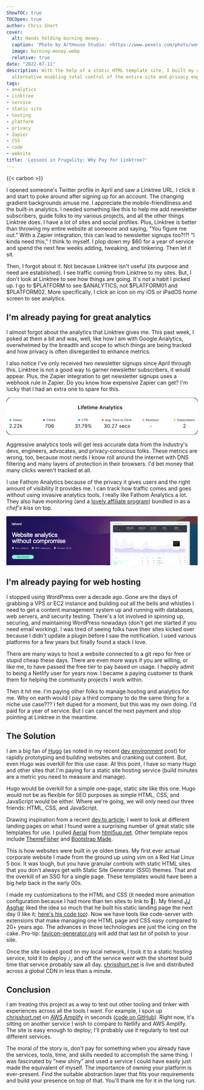 ```yaml
---
ShowTOC: true
TOCOpen: true
author: Chris Short
cover:
  alt: Hands holding burning money
  caption: 'Photo by ArtHouse Studio: <https://www.pexels.com/photo/woman-holding-burning-banknotes-4588670/>'
  image: burning-money.webp
  relative: true
date: "2022-07-11"
description: With the help of a static HTML template site, I built my own Linktree
  alternative enabling total control of the entire site and privacy experience.
tags:
- analytics
- Linktree
- service
- static site
- hosting
- platform
- privacy
- Zapier
- CSS
- code
- website
title: 'Lessons in Frugality: Why Pay for Linktree?'
---
```


{{< carbon >}}

I opened someone's Twitter profile in April and saw a Linktree URL. I click it and start to poke around after signing up for an account. The changing gradient backgrounds amuse me. I appreciate the mobile-friendliness and the built-in analytics. I needed something like this to help me add newsletter subscribers, guide folks to my various projects, and all the other things Linktree does. I have a lot of sites and social profiles. Plus, Linktree is better than throwing my entire website at someone and saying, "You figure me out." With a Zapier integration, this can lead to newsletter signups too?!?! "I kinda need this," I think to myself. I plop down my $60 for a year of service and spend the next few weeks adding, tweaking, and tinkering. Then let it sit.

Then, I forgot about it. Not because Linktree isn't useful (its purpose and need are established). I see traffic coming from Linktree to my sites. But, I don't look at Linktree to see how things are going. It's not a habit I picked up. I go to $PLATFORM to see $ANALYTICS, not $PLATFORM01 and $PLATFORM02. More specifically, I click an icon on my iOS or iPadOS home screen to see analytics.

## I'm already paying for great analytics

I almost forgot about the analytics that Linktree gives me. This past week, I poked at them a bit and was, well, like how I am with Google Analytics, overwhelmed by the breadth and scope to which things are being tracked and how privacy is often disregarded to enhance metrics.

I also notice I've only received two newsletter signups since April through this. Linktree is not a good way to garner newsletter subscribers, it would appear. Plus, the Zapier integration to get newsletter signups uses a webhook rule in Zapier. Do you know how expensive Zapier can get? I'm lucky that I had an extra one to spare for this.

![Lifetime Linktree Analytics](linktree-lifetime-analytics.webp)

Aggressive analytics tools will get less accurate data from the industry's devs, engineers, advocates, and privacy-conscious folks. These metrics are wrong, too, because most nerds I know roll around the internet with DNS filtering and many layers of protection in their browsers. I'd bet money that many clicks weren't tracked at all.

I use Fathom Analytics because of the privacy it gives users and the right amount of visibility it provides me. I can track how traffic comes and goes without using invasive analytics tools. I really like Fathom Analytics a lot. They also have monitoring (and a [lovely affiliate program][1]) bundled in as a _chef's kiss_ on top.

[![Fathom Analytics](aff04.webp)](https://usefathom.com/ref/Z8NTXN)

## I'm already paying for web hosting

I stopped using WordPress over a decade ago. Gone are the days of grabbing a VPS or EC2 instance and building out all the bells and whistles I need to get a content management system up and running with databases, web servers, and security testing. There's a lot involved in spinning up, securing, and maintaining WordPress nowadays (don't get me started if you need email working). I was tired of seeing folks have their sites kicked over because I didn't update a plugin before I saw the notification. I used various platforms for a few years but finally found a stack I love.

There are many ways to host a website connected to a git repo for free or stupid cheap these days. There are even more ways if you are willing, or like me, to have passed the free tier to pay based on usage. I happily admit to being a Netlify user for years now. I became a paying customer to thank them for helping the community projects I work within.

Then it hit me. I'm paying other folks to manage hosting and analytics for me. Why on earth would I pay a third company to do the same thing for a niche use case??? I felt duped for a moment, but this was my own doing. I'd paid for a year of service. But I can cancel the next payment and stop pointing at Linktree in the meantime.

## The Solution

I am a big fan of [Hugo][13] (as noted in my recent [dev environment][5] post) for rapidly prototyping and building websites and cranking out content. But, even Hugo was overkill for this use case. At this point, I have so many Hugo and other sites that I'm paying for a static site hosting service (build minutes are a metric you need to measure and manage).

Hugo would be overkill for a simple one-page, static site like this one. Hugo would not be as flexible for SEO purposes as simple HTML, CSS, and JavaScript would be either. Where we're going, we will only need our three friends: HTML, CSS, and JavaScript.

Drawing inspiration from a recent [dev.to article][6], I went to look at different landing pages on what I found were a surprising number of great static site templates for use. I pulled [Aerial][7] from [html5up.net][8]. Other template repos include [ThemeFisher][9] and [Bootstrap Made][10].

This is how websites were built in ye olden times. My first ever actual corporate website I made from the ground up using vim on a Red Hat Linux 5 box. It was tough, but you have granular controls with static HTML sites that you don't always get with Static Site Generator (SSG) themes. That and the overkill of an SSG for a single page. These templates would have been a big help back in the early 00s.

I made my customizations to the HTML and CSS (it needed more animation configuration because I had more than ten sites to link to 😬). My friend [JJ Asghar][11] liked the idea so much that he built his static landing page the next day (I like it; [here's his code too][14]). Now we have tools like code-server with extensions that make managing one HTML page and CSS easy compared to 20+ years ago. The advances in those technologies are just the icing on the cake. Pro-tip: [favicon-generator.org][12] will add that last bit of polish to your site.

Once the site looked good on my local network, I took it to a static hosting service, told it to deploy `/`, and off the service went with the shortest build time that service probably saw all day. [chrisshort.net][2] is live and distributed across a global CDN in less than a minute.

## Conclusion

I am treating this project as a way to test out other tooling and tinker with experiences across all the tools I want. For example, I spun up [chrisshort.net][2] on [AWS Amplify][3] in seconds ([code on GitHub][4]). Right now, it's sitting on another service I wish to compare to Netlify and AWS Amplify. The site is easy enough to deploy; I'll probably use it regularly to test out different services.

The moral of the story is, don't pay for something when you already have the services, tools, time, and skills needed to accomplish the same thing. I was fascinated by "new shiny" and used a service I could have easily just made the equivalent of myself. The importance of owning your platform is ever-present. Find the suitable abstraction layer that fits your requirements and build your presence on top of that. You'll thank me for it in the long run.

[1]: https://usefathom.com/ref/Z8NTXN
[2]: https://chrisshort.net
[3]: https://aws.amazon.com/getting-started/hands-on/host-static-website/
[4]: https://github.com/chris-short/chrisshort.net
[5]: https://chrisshort.net/code-server-caddy-tailscale-and-hugo-my-ultimate-dev-environment/
[6]: https://dev.to/jihedkdiss/how-to-create-a-portfolio-website-for-free-4d0a
[7]: https://html5up.net/aerial
[8]: https://html5up.net/
[9]: https://themefisher.com/free-bootstrap-templates
[10]: https://bootstrapmade.com/bootstrap-portfolio-templates/
[11]: https://jjasghar.me/
[12]: https://www.favicon-generator.org/
[13]: /tags/hugo/
[14]: https://github.com/jjasghar/jjasghar.me

